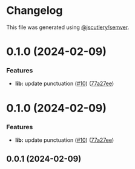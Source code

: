 # Changelog

This file was generated using [@jscutlery/semver](https://github.com/jscutlery/semver).

# 0.1.0 (2024-02-09)


### Features

* **lib:** update punctuation ([#10](https://github.com/xvs32x/ng-mf/issues/10)) ([77a27ee](https://github.com/xvs32x/ng-mf/commit/77a27eeddc607d81c1c000e28353fd123f4eac26))



# 0.1.0 (2024-02-09)


### Features

* **lib:** update punctuation ([#10](https://github.com/xvs32x/ng-mf/issues/10)) ([77a27ee](https://github.com/xvs32x/ng-mf/commit/77a27eeddc607d81c1c000e28353fd123f4eac26))



## 0.0.1 (2024-02-09)
